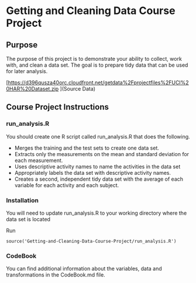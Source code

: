 # Getting and Cleaning Data Course Project


## Purpose
The purpose of this project is to demonstrate your ability to collect, work with, and clean a data set. The goal is to prepare tidy data that can be used for later analysis. 

[https://d396qusza40orc.cloudfront.net/getdata%2Fprojectfiles%2FUCI%20HAR%20Dataset.zip ](Source Data)
## Course Project Instructions 

### run_analysis.R

You should create one R script called run_analysis.R that does the following.

- Merges the training and the test sets to create one data set.
- Extracts only the measurements on the mean and standard deviation for each measurement.
- Uses descriptive activity names to name the activities in the data set
- Appropriately labels the data set with descriptive activity names.
- Creates a second, independent tidy data set with the average of each variable for each activity and each subject.

### Installation

You will need to update run_analysis.R to your working directory where the data set is located

Run
```
source('Getting-and-Cleaning-Data-Course-Project/run_analysis.R')
```

### CodeBook
You can find additional information about the variables, data and transformations in the CodeBook.md file.
